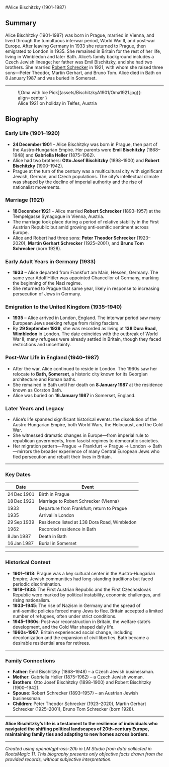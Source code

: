 #Alice Bischitzky (1901-1987)

## Summary  

Alice Bischitzky (1901–1987) was born in Prague, married in Vienna, and lived through the tumultuous interwar period, World War II, and post‑war Europe. After leaving Germany in 1933 she returned to Prague, then emigrated to London in 1935. She remained in Britain for the rest of her life, living in Wimbledon and later Bath. Alice’s family background includes a Czech Jewish lineage; her father was Emil Bischitzky, and she had two brothers. She married [Robert Schrecker](SchreckerR1893.md) in 1921, with whom she raised three sons—Peter Theodor, Martin Gerhart, and Bruno Tom. Alice died in Bath on 8 January 1987 and was buried in Somerset.

---

<figure markdown="span">
  ![Oma with Ice Pick](assets/BischitzkyA1901/Oma1921.jpg){: align=center }
  <figcaption>Alice 1921 on holiday in Telfes, Austria</figcaption>
</figure>





## Biography  

### Early Life (1901–1920)  
- **24 December 1901** – Alice Bischitzky was born in Prague, then part of the Austro‑Hungarian Empire. Her parents were **Emil Bischitzky** (1868–1948) and **Gabriella Heller** (1875–1962).  
- Alice had two brothers: **Otto Josef Bischitzky** (1898–1900) and **Robert Bischitzky** (1900–1942).  
- Prague at the turn of the century was a multicultural city with significant Jewish, German, and Czech populations. The city’s intellectual climate was shaped by the decline of imperial authority and the rise of nationalist movements.

### Marriage (1921)  
- **18 December 1921** – Alice married **Robert Schrecker** (1893–1957) at the Tempelgasse Synagogue in Vienna, Austria.  
- The marriage took place during a period of relative stability in the First Austrian Republic but amid growing anti‑semitic sentiment across Europe.  
- Alice and Robert had three sons: **Peter Theodor Schrecker** (1923–2020), **Martin Gerhart Schrecker** (1925–2001), and **Bruno Tom Schrecker** (born 1928).

### Early Adult Years in Germany (1933)  
- **1933** – Alice departed from Frankfurt am Main, Hessen, Germany. The same year Adolf Hitler was appointed Chancellor of Germany, marking the beginning of the Nazi regime.  
- She returned to Prague that same year, likely in response to increasing persecution of Jews in Germany.

### Emigration to the United Kingdom (1935–1940)  
- **1935** – Alice arrived in London, England. The interwar period saw many European Jews seeking refuge from rising fascism.  
- By **29 September 1939**, she was recorded as living at **138 Dora Road, Wimbledon** in London. The date coincides with the outbreak of World War II; many refugees were already settled in Britain, though they faced restrictions and uncertainty.

### Post‑War Life in England (1940–1987)  
- After the war, Alice continued to reside in London. The 1960s saw her relocate to **Bath, Somerset**, a historic city known for its Georgian architecture and Roman baths.  
- She remained in Bath until her death on **8 January 1987** at the residence known as Corston Bath.  
- Alice was buried on **16 January 1987** in Somerset, England.

### Later Years and Legacy  
- Alice’s life spanned significant historical events: the dissolution of the Austro‑Hungarian Empire, both World Wars, the Holocaust, and the Cold War.  
- She witnessed dramatic changes in Europe—from imperial rule to republican governments, from fascist regimes to democratic societies.  
- Her migration pattern—Prague → Frankfurt → Prague → London → Bath—mirrors the broader experience of many Central European Jews who fled persecution and rebuilt their lives in Britain.

---

### Key Dates  

| Date | Event |
|------|-------|
| 24 Dec 1901 | Birth in Prague |
| 18 Dec 1921 | Marriage to Robert Schrecker (Vienna) |
| 1933 | Departure from Frankfurt; return to Prague |
| 1935 | Arrival in London |
| 29 Sep 1939 | Residence listed at 138 Dora Road, Wimbledon |
| 1962 | Recorded residence in Bath |
| 8 Jan 1987 | Death in Bath |
| 16 Jan 1987 | Burial in Somerset |

---

### Historical Context  

- **1901–1918**: Prague was a key cultural center in the Austro‑Hungarian Empire; Jewish communities had long-standing traditions but faced periodic discrimination.  
- **1918–1933**: The First Austrian Republic and the First Czechoslovak Republic were marked by political instability, economic challenges, and rising nationalism.  
- **1933–1945**: The rise of Nazism in Germany and the spread of anti‑semitic policies forced many Jews to flee. Britain accepted a limited number of refugees, often under strict conditions.  
- **1945–1960s**: Post‑war reconstruction in Britain, the welfare state’s development, and the Cold War shaped daily life.  
- **1960s–1987**: Britain experienced social change, including decolonization and the expansion of civil liberties. Bath became a desirable residential area for retirees.

---

### Family Connections  

- **Father**: Emil Bischitzky (1868–1948) – a Czech Jewish businessman.  
- **Mother**: Gabriella Heller (1875–1962) – a Czech Jewish woman.  
- **Brothers**: Otto Josef Bischitzky (1898–1900) and Robert Bischitzky (1900–1942).  
- **Spouse**: Robert Schrecker (1893–1957) – an Austrian Jewish businessman.  
- **Children**: Peter Theodor Schrecker (1923–2020), Martin Gerhart Schrecker (1925–2001), Bruno Tom Schrecker (born 1928).

---

**Alice Bischitzky’s life is a testament to the resilience of individuals who navigated the shifting political landscapes of 20th‑century Europe, maintaining family ties and adapting to new homes across borders.**

---



*Created using openai/gpt-oss-20b in LM Studio from data collected in RootsMagic 11. 
This biography presents only objective facts drawn from the provided records, without subjective interpretation.*
